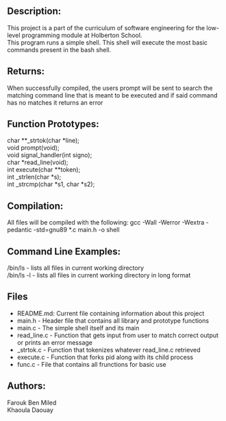 ## Description:
This project is a part of the curriculum of software engineering for the low-level programming module at Holberton School.  <br />
This program runs a simple shell. This shell will execute the most basic commands present in the bash shell.
## Returns:
When successfully compiled, the users prompt will be sent to search the matching command line that is meant to be executed and if said command has no matches it returns an error

## Function Prototypes:
char **_strtok(char *line);  <br />
void prompt(void);  <br />
void signal_handler(int signo);  <br />
char *read_line(void);  <br />
int execute(char **token);  <br />
int _strlen(char *s);  <br />
int _strcmp(char *s1, char *s2);  <br />

## Compilation:
All files will be compiled with the following: gcc -Wall -Werror -Wextra -pedantic -std=gnu89 *.c main.h -o shell
## Command Line Examples:
/bin/ls - lists all files in current working directory  <br />
/bin/ls -l - lists all files in current working directory in long format <br />

## Files
* README.md: Current file containing information about this project
* main.h - Header file that contains all library and prototype functions
* main.c - The simple shell itself and its main
* read_line.c - Function that gets input from user to match correct output
or prints an error message
* _strtok.c - Function that tokenizes whatever read_line.c retrieved
* execute.c - Function that forks pid along with its child process
* func.c - File that contains all frunctions for basic use
## Authors:

Farouk Ben Miled <br />
Khaoula Daouay 

